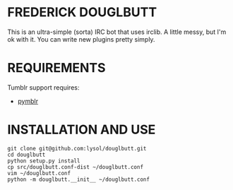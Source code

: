 FREDERICK DOUGLBUTT
===================

This is an ultra-simple (sorta) IRC bot that uses irclib. A little messy,
but I'm ok with it. You can write new plugins pretty simply.

REQUIREMENTS
============

Tumblr support requires:

  * [pymblr](http://github.com/lysol/pymblr "pymblr")

INSTALLATION AND USE
====================
    git clone git@github.com:lysol/douglbutt.git
    cd douglbutt
    python setup.py install
    cp src/douglbutt.conf-dist ~/douglbutt.conf
    vim ~/douglbutt.conf
    python -m douglbutt.__init__ ~/douglbutt.conf
